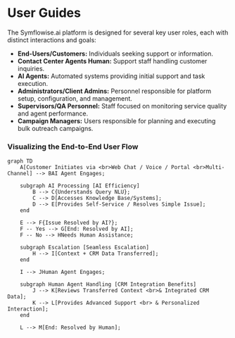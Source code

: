 # User Guides

The Symflowise.ai platform is designed for several key user roles, each with distinct interactions and goals:

*   **End-Users/Customers:** Individuals seeking support or information.
*   **Contact Center Agents Human:** Support staff handling customer inquiries.
*   **AI Agents:** Automated systems providing initial support and task execution.
*   **Administrators/Client Admins:** Personnel responsible for platform setup, configuration, and management.
*   **Supervisors/QA Personnel:** Staff focused on monitoring service quality and agent performance.
*   **Campaign Managers:** Users responsible for planning and executing bulk outreach campaigns.

### Visualizing the End-to-End User Flow

```mermaid
graph TD
    A[Customer Initiates via <br>Web Chat / Voice / Portal <br>Multi-Channel] --> BAI Agent Engages;

    subgraph AI Processing [AI Efficiency]
        B --> C{Understands Query NLU};
        C --> D[Accesses Knowledge Base/Systems];
        D --> E[Provides Self-Service / Resolves Simple Issue];
    end

    E --> F{Issue Resolved by AI?};
    F -- Yes --> G[End: Resolved by AI];
    F -- No --> HNeeds Human Assistance;

    subgraph Escalation [Seamless Escalation]
        H --> I[Context + CRM Data Transferred];
    end

    I --> JHuman Agent Engages;

    subgraph Human Agent Handling [CRM Integration Benefits]
        J --> K[Reviews Transferred Context <br>& Integrated CRM Data];
        K --> L[Provides Advanced Support <br> & Personalized Interaction];
    end

    L --> M[End: Resolved by Human];
```
